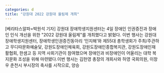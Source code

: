 ```yaml
---
categories: d
title: "강원대 2022 강원대 울림제 개최"
---
```

[베리타스알파=박원석 기자] 강원대 장애학생지원센터는 4일 장애인 인권증진과 장애인 인식 개선을 위한 "2022 강원대 울림제"를 개최했다고 밝혔다. 이번 행사는 강원대 장애학생지원센터, 장애학생인권증진동아리 ‘인지해’와 제55대 총학생회가 주최/주관하고 무디따문화예술닻, 강원도장애인체육회, 강원도장애인종합복지관, 강원도장애인재활협회, 한샘고 등 지역 사회기관이 참여했으며 장애인과 비장애인이 어울리는 대학 복지문화 조성을 위해 마련됐다.이번 행사는 김헌영 총장의 개회사와 허영 국회의원, 이창우 춘천시 부시장의 축사를 시작으로, 양승